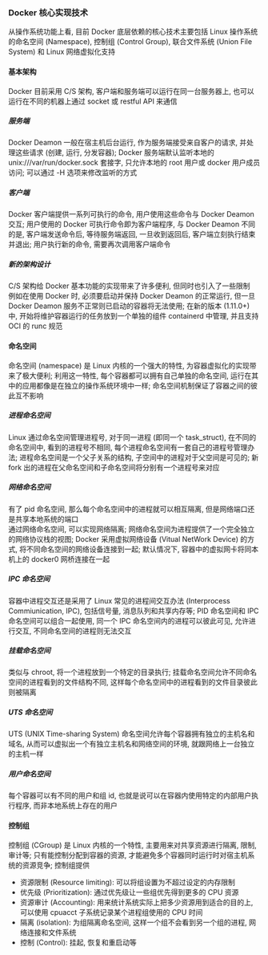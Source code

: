### Docker 核心实现技术
从操作系统功能上看, 目前 Docker 底层依赖的核心技术主要包括 Linux 操作系统的命名空间 (Namespace), 控制组 (Control Group), 联合文件系统 (Union File System) 和 Linux 网络虚拟化支持

#### 基本架构
Docker 目前采用 C/S 架构, 客户端和服务端可以运行在同一台服务器上, 也可以运行在不同的机器上通过 socket 或 restful API 来通信
##### 服务端
Docker Deamon 一般在宿主机后台运行, 作为服务端接受来自客户的请求, 并处理这些请求 (创建, 运行, 分发容器); Docker 服务端默认监听本地的 unix:///var/run/docker.sock 套接字, 只允许本地的 root 用户或 docker 用户成员访问; 可以通过 -H 选项来修改监听的方式
##### 客户端
Docker 客户端提供一系列可执行的命令, 用户使用这些命令与 Docker Deamon 交互; 用户使用的 Docker 可执行命令即为客户端程序, 与 Docker Deamon 不同的是, 客户端发送命令后, 等待服务端返回, 一旦收到返回后, 客户端立刻执行结束并退出; 用户执行新的命令, 需要再次调用客户端命令
##### 新的架构设计
C/S 架构给 Docker 基本功能的实现带来了许多便利, 但同时也引入了一些限制  
例如在使用 Docker 时, 必须要启动并保持 Docker Deamon 的正常运行, 但一旦 Docker Deamon 服务不正常则已启动的容器将无法使用; 在新的版本 (1.11.0+) 中, 开始将维护容器运行的任务放到一个单独的组件 containerd 中管理, 并且支持 OCI 的 runc 规范

#### 命名空间
命名空间 (namespace) 是 Linux 内核的一个强大的特性, 为容器虚拟化的实现带来了极大便利; 利用这一特性, 每个容器都可以拥有自己单独的命名空间, 运行在其中的应用都像是在独立的操作系统环境中一样; 命名空间机制保证了容器之间的彼此互不影响
##### 进程命名空间
Linux 通过命名空间管理进程号, 对于同一进程 (即同一个 task_struct), 在不同的命名空间中, 看到的进程号不相同, 每个进程命名空间有一套自己的进程号管理办法; 进程命名空间是一个父子关系的结构, 子空间中的进程对于父空间是可见的; 新 fork 出的进程在父命名空间和子命名空间将分别有一个进程号来对应
##### 网络命名空间
有了 pid 命名空间, 那么每个命名空间中的进程就可以相互隔离, 但是网络端口还是共享本地系统的端口  
通过网络命名空间, 可以实现网络隔离; 网络命名空间为进程提供了一个完全独立的网络协议栈的视图; Docker 采用虚拟网络设备 (Vitual NetWork Device) 的方式, 将不同命名空间的网络设备连接到一起; 默认情况下, 容器中的虚拟网卡将同本机上的 docker0 网桥连接在一起
##### IPC 命名空间
容器中进程交互还是采用了 Linux 常见的进程间交互办法 (Interprocess Commiunication, IPC), 包括信号量, 消息队列和共享内存等; PID 命名空间和 IPC 命名空间可以组合一起使用, 同一个 IPC 命名空间内的进程可以彼此可见, 允许进行交互,  不同命名空间的进程则无法交互
##### 挂载命名空间
类似与 chroot, 将一个进程放到一个特定的目录执行; 挂载命名空间允许不同命名空间的进程看到的文件结构不同, 这样每个命名空间中的进程看到的文件目录彼此则被隔离
##### UTS 命名空间
UTS (UNIX Time-sharing System) 命名空间允许每个容器拥有独立的主机名和域名, 从而可以虚拟出一个有独立主机名和网络空间的环境, 就跟网络上一台独立的主机一样
##### 用户命名空间
每个容器可以有不同的用户和组 id, 也就是说可以在容器内使用特定的内部用户执行程序, 而非本地系统上存在的用户

#### 控制组
控制组 (CGroup) 是 Linux 内核的一个特性, 主要用来对共享资源进行隔离, 限制, 审计等; 只有能控制分配到容器的资源, 才能避免多个容器同时运行时对宿主机系统的资源竞争; 控制组提供
- 资源限制 (Resource limiting): 可以将组设置为不超过设定的内存限制
- 优先级 (Prioritization): 通过优先级让一些组优先得到更多的 CPU 资源
- 资源审计 (Accounting): 用来统计系统实际上把多少资源用到适合的目的上, 可以使用 cpuacct 子系统记录某个进程组使用的 CPU 时间
- 隔离 (isolation): 为组隔离命名空间, 这样一个组不会看到另一个组的进程, 网络连接和文件系统
- 控制 (Control): 挂起, 恢复和重启动等
